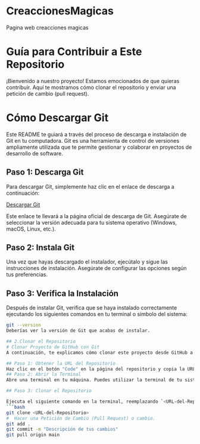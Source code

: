 # CreaccionesMagicas
Pagina web creacciones magicas 
# Guía para Contribuir a Este Repositorio

¡Bienvenido a nuestro proyecto! Estamos emocionados de que quieras contribuir. Aquí te mostramos cómo clonar el repositorio y enviar una petición de cambio (pull request).
# Cómo Descargar Git

Este README te guiará a través del proceso de descarga e instalación de Git en tu computadora. Git es una herramienta de control de versiones ampliamente utilizada que te permite gestionar y colaborar en proyectos de desarrollo de software.

## Paso 1: Descarga Git

Para descargar Git, simplemente haz clic en el enlace de descarga a continuación:

[Descargar Git](https://git-scm.com/download/win)

Este enlace te llevará a la página oficial de descarga de Git. Asegúrate de seleccionar la versión adecuada para tu sistema operativo (Windows, macOS, Linux, etc.).

## Paso 2: Instala Git

Una vez que hayas descargado el instalador, ejecútalo y sigue las instrucciones de instalación. Asegúrate de configurar las opciones según tus preferencias.

## Paso 3: Verifica la Instalación

Después de instalar Git, verifica que se haya instalado correctamente ejecutando los siguientes comandos en tu terminal o símbolo del sistema:

```bash
git --version
Deberías ver la versión de Git que acabas de instalar.

## 2.Clonar el Repositorio
# Clonar Proyecto de GitHub con Git
A continuación, te explicamos cómo clonar este proyecto desde GitHub a tu máquina local utilizando Git.

## Paso 1: Obtener la URL del Repositorio
Haz clic en el botón "Code" en la página del repositorio y copia la URL proporcionada. Puedes elegir entre HTTPS o SSH, según tus preferencias y configuración de autenticación.
## Paso 2: Abrir la Terminal
Abre una terminal en tu máquina. Puedes utilizar la terminal de tu sistema operativo o una interfaz de línea de comandos, como Git Bash o la terminal de Visual Studio Code.

## Paso 3: Clonar el Repositorio

Ejecuta el siguiente comando en la terminal, reemplazando `<URL-del-Repositorio>` con la URL que copiaste en el Paso 1:
```bash
git clone <URL-del-Repositorio>
#  Hacer una Petición de Cambio (Pull Request) o cambio.
git add .
git commit -m "Descripción de tus cambios"
git pull origin main




